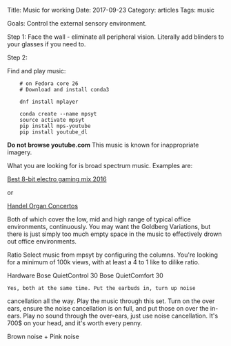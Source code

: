 Title: Music for working
Date:  2017-09-23
Category: articles
Tags: music

Goals: Control the external sensory environment.

Step 1: Face the wall - eliminate all peripheral vision. Literally add
blinders to your glasses if you need to.

Step 2: 


Find and play music:
```
    # on Fedora core 26
    # Download and install conda3

    dnf install mplayer

    conda create --name mpsyt
    source activate mpsyt
    pip install mps-youtube
    pip install youtube_dl

```

**Do not browse youtube.com** This music is known for inappropriate
imagery.

What you are looking for is broad spectrum music. Examples are:

[Best 8-bit electro gaming mix
2016](https://www.youtube.com/watch?v=6c0GqWbCcyg)

or

[Handel Organ Concertos](https://youtube.com/watch?v=6wvrHQ0aDC8)

Both of which cover the low, mid and high range of typical office
environments, continuously. You may want the Goldberg Variations, but
there is just simply too much empty space in the music to effectively
drown out office environments.

Ratio
    Select music from mpsyt by configuring the columns. You're looking
for a minimum of 100k views, with at least a 4 to 1 like to dilike
ratio.

Hardware
    Bose QuietControl 30
    Bose QuietComfort 30

    Yes, both at the same time. Put the earbuds in, turn up noise
cancellation all the way. Play the music through this set. Turn on the
over ears, ensure the noise cancellation is on full, and put those on
over the in-ears. Play no sound through the over-ears, just use noise
cancellation.  It's 700$ on your head, and it's worth every penny.

Brown noise + Pink noise
    
